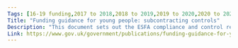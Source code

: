 ```yaml
---
Tags: [16-19 funding,2017 to 2018,2018 to 2019,2019 to 2020,2020 to 2021,subcontracting,yps]
Title: "Funding guidance for young people: subcontracting controls"
Description: "This document sets out the ESFA compliance and control requirements and advice for institutions using third parties for ESFA-funded provision."
Link: https://www.gov.uk/government/publications/funding-guidance-for-young-people-sub-contracting-controls
---
```

